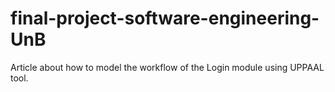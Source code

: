 final-project-software-engineering-UnB
==================

Article about how to model the workflow of the Login module using UPPAAL tool. 
